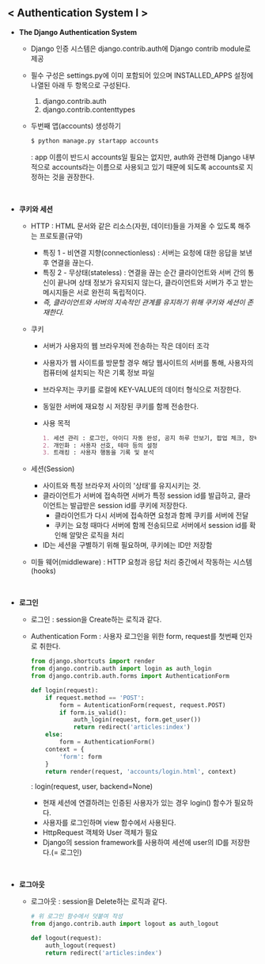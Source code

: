 ## < Authentication System I >

- **The Django Authentication System**

  - Django 인증 시스템은 django.contrib.auth에 Django contrib module로 제공

  - 필수 구성은 settings.py에 이미 포함되어 있으며 INSTALLED_APPS 설정에 나열된 아래 두 항목으로 구성된다.

    1. django.contrib.auth
    2. django.contrib.contenttypes

  - 두번째 앱(accounts) 생성하기

    ```bash
    $ python manage.py startapp accounts
    ```

    : app 이름이 반드시 accounts일 필요는 없지만, auth와 관련해 Django 내부적으로 accounts라는 이름으로 사용되고 있기 때문에 되도록 accounts로 지정하는 것을 권장한다.

<br>

- **쿠키와 세션**

  - HTTP : HTML 문서와 같은 리소스(자원, 데이터)들을 가져올 수 있도록 해주는 프로토콜(규약)

    - 특징 1 - 비연결 지향(connectionless) : 서버는 요청에 대한 응답을 보낸 후 연결을 끊는다.
    - 특징 2 - 무상태(stateless) : 연결을 끊는 순간 클라이언트와 서버 간의 통신이 끝나며 상태 정보가 유지되지 않는다, 클라이언트와 서버가 주고 받는 메시지들은 서로 완전히 독립적이다.
    - *즉, 클라이언트와 서버의 지속적인 관계를 유지하기 위해 쿠키와 세션이 존재한다.*

  - 쿠키

    - 서버가 사용자의 웹 브라우저에 전송하는 작은 데이터 조각

    - 사용자가 웹 사이트를 방문할 경우 해당 웹사이트의 서버를 통해, 사용자의 컴퓨터에 설치되는 작은 기록 정보 파일

    - 브라우저는 쿠키를 로컬에 KEY-VALUE의 데이터 형식으로 저장한다.

    - 동일한 서버에 재요청 시 저장된 쿠키를 함께 전송한다.

    - 사용 목적

      ```markdown
      1. 세션 관리 : 로그인, 아이디 자동 완성, 공지 하루 안보기, 팝업 체크, 장바구니 등의 정보 관리
      2. 개인화 : 사용자 선호, 테마 등의 설정
      3. 트래킹 : 사용자 행동을 기록 및 분석
      ```

  - 세션(Session)
    - 사이트와 특정 브라우저 사이의 '상태'를 유지시키는 것.
    - 클라이언트가 서버에 접속하면 서버가 특정 session id를 발급하고, 클라이언트는 발급받은 session id를 쿠키에 저장한다.
      - 클라이언트가 다시 서버에 접속하면 요청과 함께 쿠키를 서버에 전달
      - 쿠키는 요청 때마다 서버에 함께 전송되므로 서버에서 session id를 확인해 알맞은 로직을 처리
    - ID는 세션을 구별하기 위해 필요하며, 쿠키에는 ID만 저장함
  - 미들 웨어(middleware) : HTTP 요청과 응답 처리 중간에서 작동하는 시스템(hooks)

<br>

- **로그인**

  - 로그인 : session을 Create하는 로직과 같다.

  - Authentication Form : 사용자 로그인을 위한 form, request를 첫번째 인자로 취한다.

    ```python
    from django.shortcuts import render
    from django.contrib.auth import login as auth_login
    from django.contrib.auth.forms import AuthenticationForm
    
    def login(request):
        if request.method == 'POST':
            form = AutenticationForm(request, request.POST)
            if form.is_valid():
                auth_login(request, form.get_user())
                return redirect('articles:index')
        else:
            form = AuthenticationForm()
        context = {
            'form': form
        }
        return render(request, 'accounts/login.html', context)
    ```

    : login(request, user, backend=None)

    - 현재 세션에 연결하려는 인증된 사용자가 있는 경우 login() 함수가 필요하다.
    - 사용자를 로그인하며  view 함수에서 사용된다.
    - HttpRequest 객체와 User 객체가 필요
    - Django의 session framework를 사용하여 세션에 user의 ID를 저장한다.(= 로그인)

<br>

- **로그아웃**

  - 로그아웃 : session을 Delete하는 로직과 같다.

    ```python
    # 위 로그인 함수에서 덧붙여 작성
    from django.contrib.auth import logout as auth_logout
    
    def logout(request):
        auth_logout(request)
        return redirect('articles:index')
    ```
